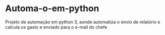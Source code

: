 # Automa-o-em-python
Projeto de automação em python 3, aonde automatiza o envio de relatório e calcula os gasto e enviado para o e-mail do chefe
